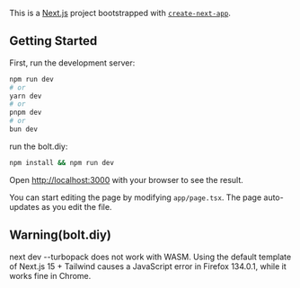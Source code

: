 This is a [Next.js](https://nextjs.org) project bootstrapped with [`create-next-app`](https://nextjs.org/docs/app/api-reference/cli/create-next-app).

## Getting Started

First, run the development server:

```bash
npm run dev
# or
yarn dev
# or
pnpm dev
# or
bun dev
```

run the bolt.diy:

```bash
npm install && npm run dev
```

Open [http://localhost:3000](http://localhost:3000) with your browser to see the result.

You can start editing the page by modifying `app/page.tsx`. The page auto-updates as you edit the file.

## Warning(bolt.diy)

next dev --turbopack does not work with WASM.
Using the default template of Next.js 15 + Tailwind causes a JavaScript error in Firefox 134.0.1, while it works fine in Chrome.
